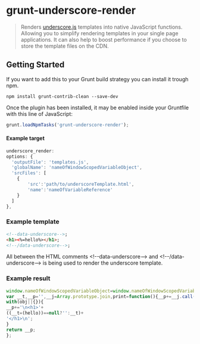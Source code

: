 # grunt-underscore-render

> Renders <a href="http://underscorejs.org/">underscore.js</a> templates into native JavaScript functions. Allowing you to simplify rendering templates in your single page applications. It can also help to boost performance if you choose to store the template files on the CDN.

## Getting Started
If you want to add this to your Grunt build strategy you can install it trough npm.

```shell
npm install grunt-contrib-clean --save-dev
```

Once the plugin has been installed, it may be enabled inside your Gruntfile with this line of JavaScript:

```js
grunt.loadNpmTasks('grunt-underscore-render');
```

#### Example target

```js
underscore_render:
options: {
  'outputFile': 'templates.js',
  'globalName': 'nameOfWindowScopedVariableObject',
  'srcFiles': [
    {
    	'src':'path/to/underscoreTemplate.html',
	    'name':'nameOfVariableReference'
	}
  ]
},
```

### Example template
```html
<!--data-underscore-->;
<h1><%=hello%></h1>;
<!--/data-underscore-->;
```

All between the HTML comments &lt;!--data-underscore--&gt; and &lt;!--/data-underscore--&gt; is being used to render the underscore template.

### Example result
```js
window.nameOfWindowScopedVariableObject=window.nameOfWindowScopedVariableObject||{};window.nameOfWindowScopedVariableObject.nameOfVariableReference=function(obj){
var __t,__p='',__j=Array.prototype.join,print=function(){__p+=__j.call(arguments,'');};
with(obj||{}){
__p+='\n<h1>'+
((__t=(hello))==null?'':__t)+
'</h1>\n';
}
return __p;
};
```